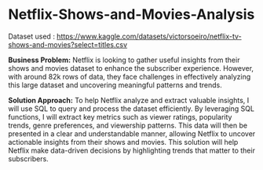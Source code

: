 # Netflix-Shows-and-Movies-Analysis

Dataset used : https://www.kaggle.com/datasets/victorsoeiro/netflix-tv-shows-and-movies?select=titles.csv

**Business Problem:**
Netflix is looking to gather useful insights from their shows and movies dataset to enhance the subscriber experience. However, with around 82k rows of data, they face challenges in effectively analyzing this large dataset and uncovering meaningful patterns and trends.

**Solution Approach:**
To help Netflix analyze and extract valuable insights, I will use SQL to query and process the dataset efficiently. By leveraging SQL functions, I will extract key metrics such as viewer ratings, popularity trends, genre preferences, and viewership patterns. This data will then be presented in a clear and understandable manner, allowing Netflix to uncover actionable insights from their shows and movies. This solution will help Netflix make data-driven decisions by highlighting trends that matter to their subscribers.
